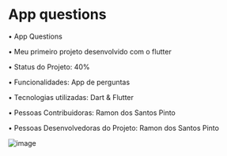 # App questions

• App Questions

• Meu primeiro projeto desenvolvido com o flutter

• Status do Projeto: 40%

• Funcionalidades: App de perguntas

• Tecnologias utilizadas: Dart & Flutter

• Pessoas Contribuidoras: Ramon dos Santos Pinto

• Pessoas Desenvolvedoras do Projeto: Ramon dos Santos Pinto



![image](https://user-images.githubusercontent.com/89648821/170384286-b8e34ca8-5423-440b-8289-f384e7199737.png)

